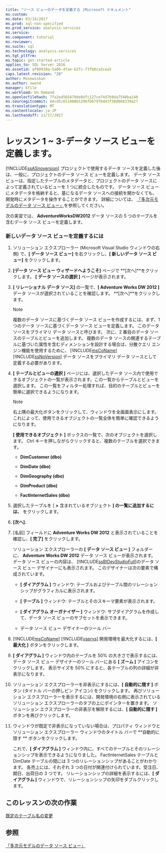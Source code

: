 ```yaml
---
title: "ソース ビューのデータを定義する |Microsoft ドキュメント"
ms.custom: 
ms.date: 03/14/2017
ms.prod: sql-non-specified
ms.prod_service: analysis-services
ms.service: 
ms.component: tutorial
ms.reviewer: 
ms.suite: sql
ms.technology: analysis-services
ms.tgt_pltfrm: 
ms.topic: get-started-article
applies_to: SQL Server 2016
ms.assetid: af00938a-5a06-4fae-b2fc-f3fb0ca3cea5
caps.latest.revision: "28"
author: Minewiskan
ms.author: owend
manager: kfile
ms.workload: On Demand
ms.openlocfilehash: 7fa2ed565479de8dfc127ce74d769da7540ba140
ms.sourcegitcommit: 44cd5c651488b5296fb679f6d43f50d068339a27
ms.translationtype: MT
ms.contentlocale: ja-JP
ms.lasthandoff: 11/17/2017
---
```

# <a name="lesson-1-3---defining-a-data-source-view"></a>レッスン 1 ~ 3-データ ソース ビューを定義します。
[!INCLUDE[ssASnoversion](../includes/ssasnoversion-md.md)] プロジェクトで使用するデータ ソースを定義した後は、一般に、プロジェクトのデータ ソース ビューを定義します。 データ ソース ビューは、指定したテーブルのメタデータと、プロジェクトのデータ ソースによって定義されているビューを 1 つに統合したものです。 データ ソース ビューにメタデータを格納すると、基になるデータ ソースへの接続を開かなくても、開発時にメタデータを操作することができます。 詳細については、 [「多次元モデルのデータ ソース ビュー」](../analysis-services/multidimensional-models/data-source-views-in-multidimensional-models.md)を参照してください。  
  
次の実習では、 **AdventureWorksDW2012** データ ソースの 5 つのテーブルを含むデータ ソース ビューを定義します。  
  
### <a name="to-define-a-new-data-source-view"></a>新しいデータ ソース ビューを定義するには  
  
1.  ソリューション エクスプローラー (Microsoft Visual Studio ウィンドウの右側) で、**[ データ ソース ビュー]** を右クリックし、**[ 新しいデータ ソース ビュー]** をクリックします。  
  
2.  **[データ ソース ビュー ウィザードへようこそ]** ページで **[次へ]**をクリックします。 **[ データ ソースの選択 ]** ページが表示されます。  
  
3.  **[ リレーショナル データ ソース]** の一覧で、**[ Adventure Works DW 2012 ]** データ ソースが選択されていることを確認します。 **[次へ]**をクリックします。  
  
    > [!NOTE]  
    > 複数のデータ ソースに基づくデータ ソース ビューを作成するには、まず、1 つのデータ ソースに基づくデータ ソース ビューを定義します。 このデータ ソースをプライマリ データ ソースと呼びます。 次に、2 番目のデータ ソースのテーブルとビューを追加します。 複数のデータ ソースの関連するテーブルに基づいた属性を含むディメンションを設計する場合は、分散クエリ エンジン機能を使用するために、 [!INCLUDE[msCoName](../includes/msconame-md.md)][!INCLUDE[ssNoVersion](../includes/ssnoversion-md.md)] データ ソースをプライマリ データ ソースとして定義する必要があります。  
  
4.  **[ テーブルとビューの選択 ]** ページには、選択したデータ ソース内で使用できるオブジェクトの一覧が表示されます。この一覧からテーブルとビューを選択します。 この一覧をフィルター処理すれば、目的のテーブルとビューを簡単に選択できるようになります。  
  
    > [!NOTE]  
    > 右上隅の最大化ボタンをクリックして、ウィンドウを全画面表示にします。 これによって、使用できるオブジェクトの一覧全体を簡単に確認できるようになります。  
  
    **[ 使用できるオブジェクト ]** ボックスの一覧で、次のオブジェクトを選択します。 Ctrl キーを押しながらクリックすると、複数のテーブルを選択できます。  
  
    -   **DimCustomer (dbo)**  
  
    -   **DimDate (dbo)**  
  
    -   **DimGeography (dbo)**  
  
    -   **DimProduct (dbo)**  
  
    -   **FactInternetSales (dbo)**  
  
5.  選択したテーブルを [ **>** 含まれているオブジェクト **] の一覧に追加するには、** をクリックします。  
  
6.  **[次へ].**  
  
7.  [名前] フィールドに **Adventure Works DW 2012** と表示されていることを確認し、**[ 完了]** をクリックします。  
  
    ソリューション エクスプローラーの **[ データ ソース ビュー ]** フォルダーに、 **Adventure Works DW 2012** データ ソース ビューが表示されます。 データ ソース ビューの内容は、 [!INCLUDE[ssBIDevStudioFull](../includes/ssbidevstudiofull-md.md)]のデータ ソース ビュー デザイナーにも表示されます。 このデザイナーは次の要素で構成されています。  
  
    -   **[ ダイアグラム ]** ウィンドウ: テーブルおよびテーブル間のリレーションシップがグラフィカルに表示されます。  
  
    -   **[ テーブル ]** ウィンドウ: テーブルとそのスキーマ要素が表示されます。  
  
    -   **[ ダイアグラム オーガナイザー ]** ウィンドウ: サブダイアグラムを作成して、データ ソース ビューのサブセットを表示できます。  
  
    -   データ ソース ビュー デザイナーのツール バー  
  
8.  [!INCLUDE[msCoName](../includes/msconame-md.md)] [!INCLUDE[vsprvs](../includes/vsprvs-md.md)] 開発環境を最大化するには、**[ 最大化 ]** ボタンをクリックします。  
  
9. **[ ダイアグラム ]** ウィンドウ内のテーブルを 50% の大きさで表示するには、データ ソース ビュー デザイナーのツール バーにある **[ ズーム ]** アイコンをクリックします。 表示サイズを 50% にすると、各テーブルの列の詳細が非表示になります。  
  
10. ソリューション エクスプローラーを非表示にするには、**[ 自動的に隠す ]** ボタン (タイトル バーの押しピン アイコン) をクリックします。 再びソリューション エクスプローラーを表示するには、開発環境の右側に表示されているソリューション エクスプローラーのタブの上にポインターを置きます。 ソリューション エクスプローラーの非表示を解除するには、**[ 自動的に隠す ]** ボタンを再びクリックします。  
  
11. ウィンドウが既定で非表示になっていない場合は、プロパティ ウィンドウと ソリューション エクスプローラー ウィンドウのタイトル バーで  **自動的に隠す ** ボタンをクリックします。  
  
    これで、**[ ダイアグラム ]** ウィンドウ内に、すべてのテーブルとそのリレーションシップを表示できるようになりました。 FactInternetSales テーブルと DimDate テーブルの間には 3 つのリレーションシップがあることがわかります。 各売上には、それぞれ 3 つの日付が関連付けられています。受注日、期日、出荷日の 3 つです。 リレーションシップの詳細を表示するには、**[ ダイアグラム ]** ウィンドウで、リレーションシップの矢印をダブルクリックします。  
  
## <a name="next-task-in-lesson"></a>このレッスンの次の作業  
[既定のテーブル名の変更](../analysis-services/lesson-1-4-modifying-default-table-names.md)  
  
## <a name="see-also"></a>参照  
[「多次元モデルのデータ ソース ビュー」](../analysis-services/multidimensional-models/data-source-views-in-multidimensional-models.md)  
  
  
  
